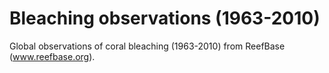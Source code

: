 # Bleaching observations (1963-2010)

Global observations of coral bleaching (1963-2010) from ReefBase (www.reefbase.org).

